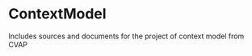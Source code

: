 ContextModel
============

Includes sources and documents for the project of context model from CVAP